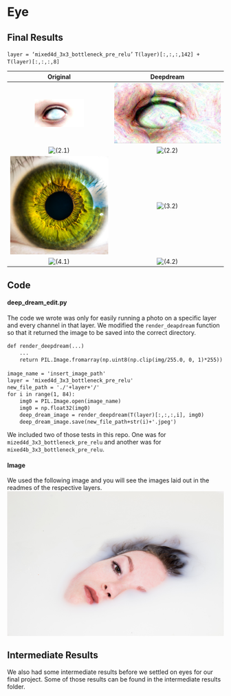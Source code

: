 # Eye

## Final Results
`layer = ‘mixed4d_3x3_bottleneck_pre_relu’`
`T(layer)[:,:,:,142] + T(layer)[:,:,:,8]`

Original                  |  Deepdream
:-------------------------:|:-------------------------:
<img src="./initial_1.jpg" width="50%" height="50%">|  ![](./final_1.jpg "(1.2)")
![](./initial_2.jpg "(2.1)")|  ![](./final_2.png "(2.2)")
![](./initial_3.jpg "(3.1)")|  ![](./final_3.png "(3.2)")
![](./initial_4.jpg "(4.1)") |  ![](./final_4.png "(4.2)")

## Code
#### deep_dream_edit.py
The code we wrote was only for easily running a photo on a specific layer and every channel in that layer. We modified the `render_deapdream` function so that it returned the image to be saved into the correct directory.
```
def render_deepdream(...)
    ...
    return PIL.Image.fromarray(np.uint8(np.clip(img/255.0, 0, 1)*255))

image_name = 'insert_image_path'
layer = 'mixed4d_3x3_bottleneck_pre_relu'
new_file_path = './'+layer+'/'
for i in range(1, 84):
    img0 = PIL.Image.open(image_name)
    img0 = np.float32(img0)
    deep_dream_image = render_deepdream(T(layer)[:,:,:,i], img0)
    deep_dream_image.save(new_file_path+str(i)+'.jpeg')
```
We included two of those tests in this repo. One was for `mized4d_3x3_bottleneck_pre_relu` and another was for `mixed4b_3x3_bottleneck_pre_relu`.

#### Image
We used the following image and you will see the images laid out in the readmes of the respective layers.
![Alt text](./bath.jpg?raw=true "Bath Lady")

## Intermediate Results
We also had some intermediate results before we settled on eyes for our final project. Some of those results can be found in the intermediate results folder.
